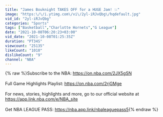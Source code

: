 ```yaml
---
title: "James Bouknight TAKES OFF for a HUGE Jam! 💥"
image: "https:\/\/i.ytimg.com\/vi\/2yl-iRJvQbg\/hqdefault.jpg"
vid_id: "2yl-iRJvQbg"
categories: "Sports"
tags: ["Basketball","Charlotte Hornets","G League"]
date: "2021-10-08T06:20:23+03:00"
vid_date: "2021-10-08T01:25:35Z"
duration: "PT34S"
viewcount: "25135"
likeCount: "1010"
dislikeCount: "9"
channel: "NBA"
---
```

{% raw %}Subscribe to the NBA: <a rel="nofollow" target="blank" href="https://on.nba.com/2JX5gSN">https://on.nba.com/2JX5gSN</a><br /><br />Full Game Highlights Playlist: <a rel="nofollow" target="blank" href="https://on.nba.com/2rjGMge">https://on.nba.com/2rjGMge</a><br /><br />For news, stories, highlights and more, go to our official website at <a rel="nofollow" target="blank" href="https://app.link.nba.com/e/NBA_site">https://app.link.nba.com/e/NBA_site</a><br /><br />Get NBA LEAGUE PASS: <a rel="nofollow" target="blank" href="https://nba.app.link/nbaleaguepass5">https://nba.app.link/nbaleaguepass5</a>{% endraw %}
